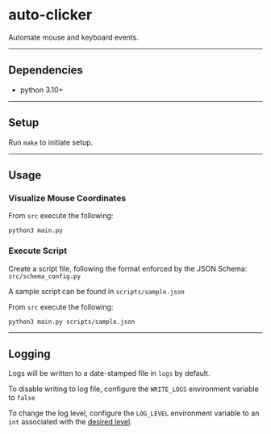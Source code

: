 # auto-clicker

Automate mouse and keyboard events.

---

## Dependencies

- python 3.10+

---

## Setup

Run `make` to initiate setup.

---

## Usage

### Visualize Mouse Coordinates

From `src` execute the following:

```
python3 main.py
```

### Execute Script

Create a script file, following the format enforced by the JSON Schema: `src/schema_config.py`

A sample script can be found in `scripts/sample.json`

From `src` execute the following:

```
python3 main.py scripts/sample.json
```

---

## Logging

Logs will be written to a date-stamped file in `logs` by default.

To disable writing to log file, configure the `WRITE_LOGS` environment variable to `false`

To change the log level, configure the `LOG_LEVEL` environment variable to an `int` associated with the [desired level](https://docs.python.org/3/library/logging.html#levels).

